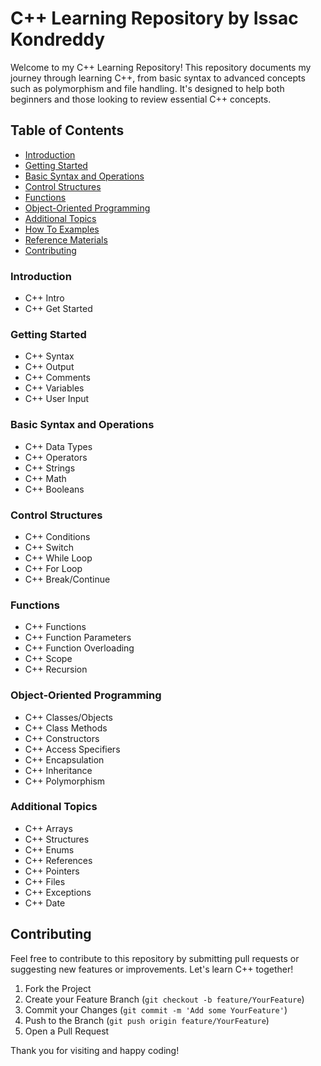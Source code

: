 # C++ Learning Repository by Issac Kondreddy

Welcome to my C++ Learning Repository! This repository documents my journey through learning C++, from basic syntax to advanced concepts such as polymorphism and file handling. It's designed to help both beginners and those looking to review essential C++ concepts.

## Table of Contents

- [Introduction](#introduction)
- [Getting Started](#getting-started)
- [Basic Syntax and Operations](#basic-syntax-and-operations)
- [Control Structures](#control-structures)
- [Functions](#functions)
- [Object-Oriented Programming](#object-oriented-programming)
- [Additional Topics](#additional-topics)
- [How To Examples](#how-to-examples)
- [Reference Materials](#reference-materials)
- [Contributing](#contributing)

### Introduction
- C++ Intro
- C++ Get Started

### Getting Started
- C++ Syntax
- C++ Output
- C++ Comments
- C++ Variables
- C++ User Input

### Basic Syntax and Operations
- C++ Data Types
- C++ Operators
- C++ Strings
- C++ Math
- C++ Booleans

### Control Structures
- C++ Conditions
- C++ Switch
- C++ While Loop
- C++ For Loop
- C++ Break/Continue

### Functions
- C++ Functions
- C++ Function Parameters
- C++ Function Overloading
- C++ Scope
- C++ Recursion

### Object-Oriented Programming
- C++ Classes/Objects
- C++ Class Methods
- C++ Constructors
- C++ Access Specifiers
- C++ Encapsulation
- C++ Inheritance
- C++ Polymorphism

### Additional Topics
- C++ Arrays
- C++ Structures
- C++ Enums
- C++ References
- C++ Pointers
- C++ Files
- C++ Exceptions
- C++ Date



## Contributing

Feel free to contribute to this repository by submitting pull requests or suggesting new features or improvements. Let's learn C++ together!

1. Fork the Project
2. Create your Feature Branch (`git checkout -b feature/YourFeature`)
3. Commit your Changes (`git commit -m 'Add some YourFeature'`)
4. Push to the Branch (`git push origin feature/YourFeature`)
5. Open a Pull Request

Thank you for visiting and happy coding!
